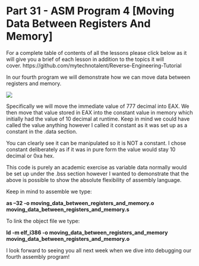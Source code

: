 <h1>Part 31 - ASM Program 4 [Moving Data Between Registers And Memory]</h1><p>For a complete table of contents of all the lessons please click below as it will give you a brief of each lesson in addition to the topics it will cover. https://github.com/mytechnotalent/Reverse-Engineering-Tutorial</p><p>In our fourth program we will demonstrate how we can move data between registers and memory. </p><div class="slate-resizable-image-embed slate-image-embed__resize-full-width"><img src="https://media-exp1.licdn.com/dms/image/C4E12AQF-dgqrt_Rfpw/article-inline_image-shrink_1000_1488/0/1520625191381?e=1614211200&amp;v=beta&amp;t=TT4e5i1Ae20Fb4E7BQQK4Ga3hMtlUKD0Fuv-M5Z9dsQ"/></div><p>Specifically we will move the immediate value of 777 decimal into EAX. We then move that value stored in EAX into the constant value in memory which initially had the value of 10 decimal at runtime. Keep in mind we could have called the value anything however I called it constant as it was set up as a constant in the .data section.</p><p>You can clearly see it can be manipulated so it is NOT a constant. I chose constant deliberately as if it was in pure form the value would stay 10 decimal or 0xa hex.</p><p>This code is purely an academic exercise as variable data normally would be set up under the .bss section however I wanted to demonstrate that the above is possible to show the absolute flexibility of assembly language.</p><p>Keep in mind to assemble we type:</p><p><strong>as –32 -o moving_data_between_registers_and_memory.o moving_data_between_registers_and_memory.s</strong></p><p>To link the object file we type:</p><p><strong>ld -m elf_i386 -o moving_data_between_registers_and_memory moving_data_between_registers_and_memory.o </strong></p><p>I look forward to seeing you all next week when we dive into debugging our fourth assembly program!</p>